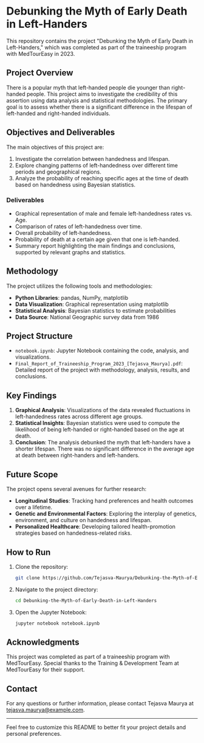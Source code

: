 # Debunking the Myth of Early Death in Left-Handers

This repository contains the project "Debunking the Myth of Early Death in Left-Handers," which was completed as part of the traineeship program with MedTourEasy in 2023.

## Project Overview

There is a popular myth that left-handed people die younger than right-handed people. This project aims to investigate the credibility of this assertion using data analysis and statistical methodologies. The primary goal is to assess whether there is a significant difference in the lifespan of left-handed and right-handed individuals.

## Objectives and Deliverables

The main objectives of this project are:
1. Investigate the correlation between handedness and lifespan.
2. Explore changing patterns of left-handedness over different time periods and geographical regions.
3. Analyze the probability of reaching specific ages at the time of death based on handedness using Bayesian statistics.

### Deliverables
- Graphical representation of male and female left-handedness rates vs. Age.
- Comparison of rates of left-handedness over time.
- Overall probability of left-handedness.
- Probability of death at a certain age given that one is left-handed.
- Summary report highlighting the main findings and conclusions, supported by relevant graphs and statistics.

## Methodology

The project utilizes the following tools and methodologies:
- **Python Libraries**: pandas, NumPy, matplotlib
- **Data Visualization**: Graphical representation using matplotlib
- **Statistical Analysis**: Bayesian statistics to estimate probabilities
- **Data Source**: National Geographic survey data from 1986

## Project Structure

- `notebook.ipynb`: Jupyter Notebook containing the code, analysis, and visualizations.
- `Final_Report_of_Traineeship_Program_2023_[Tejasva_Maurya].pdf`: Detailed report of the project with methodology, analysis, results, and conclusions.

## Key Findings

1. **Graphical Analysis**: Visualizations of the data revealed fluctuations in left-handedness rates across different age groups.
2. **Statistical Insights**: Bayesian statistics were used to compute the likelihood of being left-handed or right-handed based on the age at death.
3. **Conclusion**: The analysis debunked the myth that left-handers have a shorter lifespan. There was no significant difference in the average age at death between right-handers and left-handers.

## Future Scope

The project opens several avenues for further research:
- **Longitudinal Studies**: Tracking hand preferences and health outcomes over a lifetime.
- **Genetic and Environmental Factors**: Exploring the interplay of genetics, environment, and culture on handedness and lifespan.
- **Personalized Healthcare**: Developing tailored health-promotion strategies based on handedness-related risks.

## How to Run

1. Clone the repository:
   ```bash
   git clone https://github.com/Tejasva-Maurya/Debunking-the-Myth-of-Early-Death-in-Left-Handers.git
   ```
2. Navigate to the project directory:
   ```bash
   cd Debunking-the-Myth-of-Early-Death-in-Left-Handers
   ```
3. Open the Jupyter Notebook:
   ```bash
   jupyter notebook notebook.ipynb
   ```

## Acknowledgments

This project was completed as part of a traineeship program with MedTourEasy. Special thanks to the Training & Development Team at MedTourEasy for their support.

## Contact

For any questions or further information, please contact Tejasva Maurya at tejasva.maurya@example.com.

---

Feel free to customize this README to better fit your project details and personal preferences.
